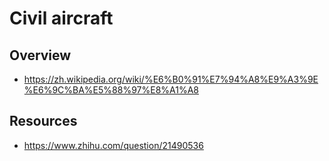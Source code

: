 # Civil aircraft


## Overview

- https://zh.wikipedia.org/wiki/%E6%B0%91%E7%94%A8%E9%A3%9E%E6%9C%BA%E5%88%97%E8%A1%A8


## Resources

- https://www.zhihu.com/question/21490536
